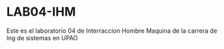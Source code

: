 # LAB04-IHM
Este es el laboratorio 04 de Interraccion Hombre Maquina de la carrera de Ing de sistemas en UPAO

